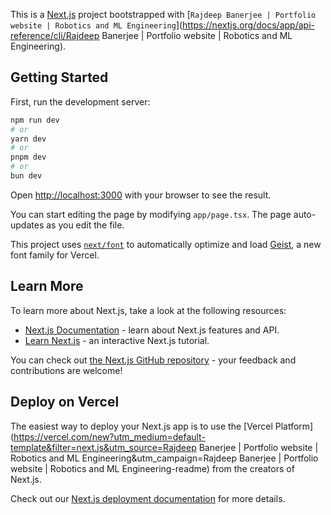 This is a [Next.js](https://nextjs.org) project bootstrapped with [`Rajdeep Banerjee | Portfolio website | Robotics and ML Engineering`](https://nextjs.org/docs/app/api-reference/cli/Rajdeep Banerjee | Portfolio website | Robotics and ML Engineering).

## Getting Started

First, run the development server:

```bash
npm run dev
# or
yarn dev
# or
pnpm dev
# or
bun dev
```

Open [http://localhost:3000](http://localhost:3000) with your browser to see the result.

You can start editing the page by modifying `app/page.tsx`. The page auto-updates as you edit the file.

This project uses [`next/font`](https://nextjs.org/docs/app/building-your-application/optimizing/fonts) to automatically optimize and load [Geist](https://vercel.com/font), a new font family for Vercel.

## Learn More

To learn more about Next.js, take a look at the following resources:

- [Next.js Documentation](https://nextjs.org/docs) - learn about Next.js features and API.
- [Learn Next.js](https://nextjs.org/learn) - an interactive Next.js tutorial.

You can check out [the Next.js GitHub repository](https://github.com/vercel/next.js) - your feedback and contributions are welcome!

## Deploy on Vercel

The easiest way to deploy your Next.js app is to use the [Vercel Platform](https://vercel.com/new?utm_medium=default-template&filter=next.js&utm_source=Rajdeep Banerjee | Portfolio website | Robotics and ML Engineering&utm_campaign=Rajdeep Banerjee | Portfolio website | Robotics and ML Engineering-readme) from the creators of Next.js.

Check out our [Next.js deployment documentation](https://nextjs.org/docs/app/building-your-application/deploying) for more details.
